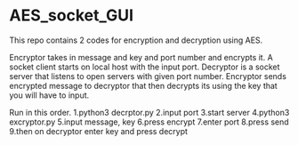 # AES_socket_GUI
This repo contains 2 codes for encryption and decryption using AES.

Encryptor takes in message and key and port number and encrypts it. A socket client starts on local host with the input port.
Decryptor is a socket server that listens to open servers with given port number.
Encryptor sends encrypted message to decryptor that then decrypts its using the key that you will have to input.

Run in this order.
1.python3 decrptor.py
2.input port
3.start server
4.python3 excryptor.py
5.input message, key
6.press encrypt
7.enter port
8.press send
9.then on decryptor enter key and press decrypt






